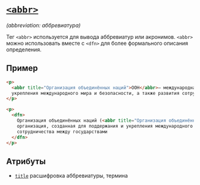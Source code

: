 # [`<abbr>`](../index.md)

_(abbreviation: аббревиатура)_

Тег `<abbr>` используется для вывода аббревиатур или акронимов.
`<abbr>` можно использовать вместе с `<dfn>` для более формального описания определения.

## Пример

```html
<p>
  <abbr title="Организация объединённых наций">ООН</abbr>— международная организация, созданная для поддержания и
  укрепления международного мира и безопасности, а также развития сотрудничества между государствами.
</p>

<p>
  <dfn>
    Организация объединённых наций (<abbr title="Организация объединённых наций">ООН</abbr>) — международная
    организация, созданная для поддержания и укрепления международного мира и безопасности, а также развития
    сотрудничества между государствами
  </dfn>
</p>
```

## Атрибуты

- [`title`](<../Attrubutes/title (abbr).md>) расшифровка аббревиатуры, термина
